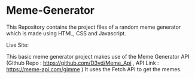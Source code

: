 # Meme-Generator
This Repository contains the project files of a random meme generator which is made using HTML, CSS and Javascript.

Live Site:

This basic meme generator project makes use of the Meme Generator API (Github Repo : https://github.com/D3vd/Meme_Api , API Link : https://meme-api.com/gimme )
It uses the Fetch API to get the memes.


